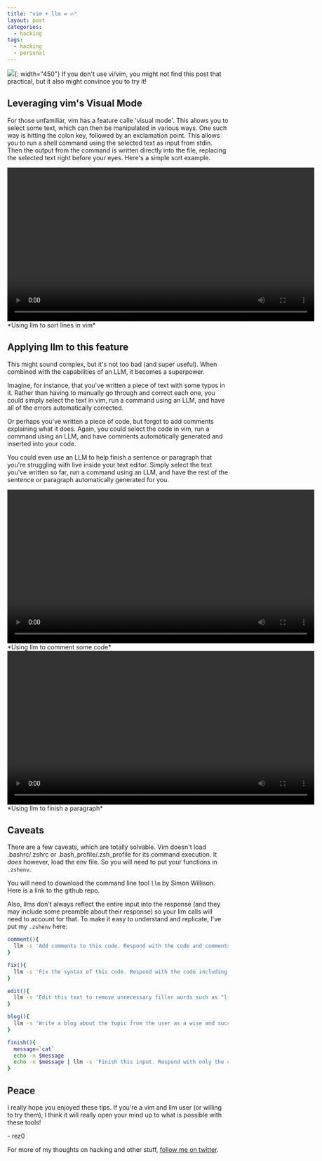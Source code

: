 ```yaml
---
title: "vim + llm = 🔥"
layout: post
categories:
  - hacking
tags:
  - hacking
  - personal
---
```


![](https://i.imgur.com/C6uGNdw.png){: width="450"}
If you don't use vi/vim, you might not find this post that practical, but it also might convince you to try it!

## Leveraging vim's Visual Mode

For those unfamiliar, vim has a feature calle 'visual mode'. This allows you to select some text, which can then be manipulated in various ways. One such way is hitting the colon key, followed by an exclamation point. This allows you to run a shell command using the selected text as input from stdin. Then the output from the command is written directly into the file, replacing the selected text right before your eyes. Here's a simple sort example.

<video width="700" controls>
  <source src="/assets/vimvisualexample.mov" type="video/mp4">
  Your browser does not support the video tag.
</video>
*Using llm to sort lines in vim*


## Applying llm to this feature

This might sound complex, but it's not too bad (and super useful). When combined with the capabilities of an LLM, it becomes a superpower.

Imagine, for instance, that you've written a piece of text with some typos in it. Rather than having to manually go through and correct each one, you could simply select the text in vim, run a command using an LLM, and have all of the errors automatically corrected.

Or perhaps you've written a piece of code, but forgot to add comments explaining what it does. Again, you could select the code in vim, run a command using an LLM, and have comments automatically generated and inserted into your code.

You could even use an LLM to help finish a sentence or paragraph that you're struggling with live inside your text editor. Simply select the text you've written so far, run a command using an LLM, and have the rest of the sentence or paragraph automatically generated for you.

<video width="700" controls>
    <source src="/assets/vimcomment.mov" type="video/mp4">
    Your browser does not support the video tag.
</video>
*Using llm to comment some code*

<video width="700" controls>
    <source src="/assets/vimfinish.mov" type="video/mp4">
    Your browser does not support the video tag.
</video>
*Using llm to finish a paragraph*

## Caveats

There are a few caveats, which are totally solvable. Vim doesn't load .bashrc/.zshrc or .bash_profile/.zsh_profile for its command execution. It _does_ however, load the env file. So you will need to put your functions in `.zshenv`. 

You will need to download the command line tool `llm` by Simon Willison. Here is a link to the github repo. 

Also, llms don't always reflect the entire input into the response (and they may include some preamble about their response) so your llm calls will need to account for that. To make it easy to understand and replicate, I've put my `.zshenv` here:

```bash
comment(){
  llm -s 'Add comments to this code. Respond with the code and comments. Do not alter the functional aspect of the code, but still return it. Be sure and include the code in the response. Do not respond in a markdown code block. Just respond with the code and comments. Do not preamble or say anything before or after the code. for example: If the user sent "print(1)\nprint(2)", you would reply "# Prints 1\nprint(1)\n# Prints 2\nprint(2)"' - o temperature .2
}
```
```bash
fix(){
  llm -s 'Fix the syntax of this code. Respond with the code including any fixes. Do not alter the functional aspect of the code, but simply fix it and respond with all of it. Do not respond in a markdown code block. Just respond with the code. Do not preamble or say anything before or after the code. for example: If the user sent "print(1", you would simply reply "print(1)"' -o temperature .2
}
```
```bash
edit(){
  llm -s 'Edit this text to remove unnecessary filler words such as "like", "you know", and unimportant adverbs. Respond with the edited text only. Do not alter the speaking style or primary content.' -o temperature .1
}
```
```bash
blog(){
  llm -s 'Write a blog about the topic from the user as a wise and succinct writer such as Paul Graham or Tyler Cowen, but only use high school term paper vocabulary or lower.' -o temperature .4 -o presence_penalty .2 -m  gpt-4
}
```
```bash
finish(){
  message=`cat`
  echo -n $message
  echo -n $message | llm -s 'Finish this input. Respond with only the completion text. Do not respond with the input. Do not preamble or say anything before or after the completion. For example: If the user sent "The sky  is", you would simply reply " blue." If the input is code, write quality code that is syntactically correct. If the input is text, respond as a wise, succinct writer such as Paul Graham or Tyler Cowen, but only use high   school term paper vocabulary or lower.' -o temperature .4 -o presence_penalty .2 -m gpt-4
}
```

## Peace

I really hope you enjoyed these tips. If you're a vim and llm user (or willing to try them), I think it will really open your mind up to what is possible with these tools!

\- rez0

For more of my thoughts on hacking and other stuff, [follow me on twitter](https://twitter.com/rez0__). 

<meta name="twitter:card" content="summary_large_image" />
<meta name="twitter:site" content="@rez0__" />
<meta name="twitter:creator" content="@rez0__" />
<meta property="og:url" content="https://rez0.blog/personal/2023/09/18/vim-llm-hacks.html" />
<meta property="og:title" content="vim + llm = 🔥" />
<meta property="og:description" content="Using vim's visual mode with the llm tool for fun and profit" />
<meta property="og:image" content="https://i.imgur.com/C6uGNdw.png" />

